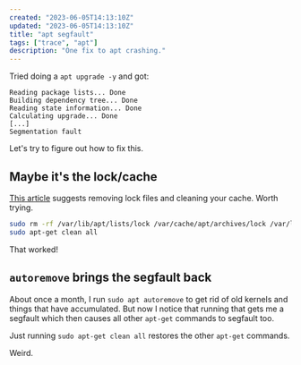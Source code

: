 ```yaml
---
created: "2023-06-05T14:13:10Z"
updated: "2023-06-05T14:13:10Z"
title: "apt segfault"
tags: ["trace", "apt"]
description: "One fix to apt crashing."
---
```


Tried doing a `apt upgrade -y` and got:

```text
Reading package lists... Done
Building dependency tree... Done
Reading state information... Done
Calculating upgrade... Done
[...]
Segmentation fault
```

Let's try to figure out how to fix this.

## Maybe it's the lock/cache

[This article](https://blog.opstree.com/2019/04/02/resolving-segmentation-fault-core-dumped-in-ubuntu/) suggests removing lock files and cleaning your cache. Worth trying.

```bash
sudo rm -rf /var/lib/apt/lists/lock /var/cache/apt/archives/lock /var/lib/dpkg/lock
sudo apt-get clean all
```

That worked!

## `autoremove` brings the segfault back

About once a month, I run `sudo apt autoremove` to get rid of old kernels and things that have accumulated. But now I notice that running that gets me a segfault which then causes all other `apt-get` commands to segfault too.

Just running `sudo apt-get clean all` restores the other `apt-get` commands.

Weird.
